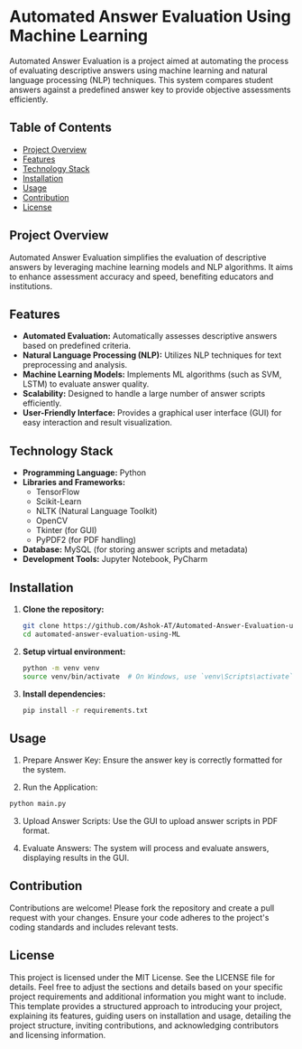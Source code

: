 # Automated Answer Evaluation Using Machine Learning

Automated Answer Evaluation is a project aimed at automating the process of evaluating descriptive answers using machine learning and natural language processing (NLP) techniques. This system compares student answers against a predefined answer key to provide objective assessments efficiently.

## Table of Contents

- [Project Overview](#project-overview)
- [Features](#features)
- [Technology Stack](#technology-stack)
- [Installation](#installation)
- [Usage](#usage)
- [Contribution](#contribution)
- [License](#license)

## Project Overview

Automated Answer Evaluation simplifies the evaluation of descriptive answers by leveraging machine learning models and NLP algorithms. It aims to enhance assessment accuracy and speed, benefiting educators and institutions.

## Features

- **Automated Evaluation:** Automatically assesses descriptive answers based on predefined criteria.
- **Natural Language Processing (NLP):** Utilizes NLP techniques for text preprocessing and analysis.
- **Machine Learning Models:** Implements ML algorithms (such as SVM, LSTM) to evaluate answer quality.
- **Scalability:** Designed to handle a large number of answer scripts efficiently.
- **User-Friendly Interface:** Provides a graphical user interface (GUI) for easy interaction and result visualization.

## Technology Stack

- **Programming Language:** Python
- **Libraries and Frameworks:**
  - TensorFlow
  - Scikit-Learn
  - NLTK (Natural Language Toolkit)
  - OpenCV
  - Tkinter (for GUI)
  - PyPDF2 (for PDF handling)
- **Database:** MySQL (for storing answer scripts and metadata)
- **Development Tools:** Jupyter Notebook, PyCharm

## Installation

1. **Clone the repository:**
   ```bash
   git clone https://github.com/Ashok-AT/Automated-Answer-Evaluation-using-ML.git
   cd automated-answer-evaluation-using-ML
   ```
2. **Setup virtual environment:**
   ```bash
   python -m venv venv
   source venv/bin/activate  # On Windows, use `venv\Scripts\activate`
   ```

3. **Install dependencies:**
   ```bash
   pip install -r requirements.txt
   ```

## Usage
1. Prepare Answer Key:
Ensure the answer key is correctly formatted for the system.

2. Run the Application:
```bash
python main.py
```

3. Upload Answer Scripts:
Use the GUI to upload answer scripts in PDF format.

4. Evaluate Answers:
The system will process and evaluate answers, displaying results in the GUI.


## Contribution
Contributions are welcome! Please fork the repository and create a pull request with your changes. Ensure your code adheres to the project's coding standards and includes relevant tests.

## License
This project is licensed under the MIT License. See the LICENSE file for details.
Feel free to adjust the sections and details based on your specific project requirements and additional information you might want to include. This template provides a structured approach to introducing your project, explaining its features, guiding users on installation and usage, detailing the project structure, inviting contributions, and acknowledging contributors and licensing information.
